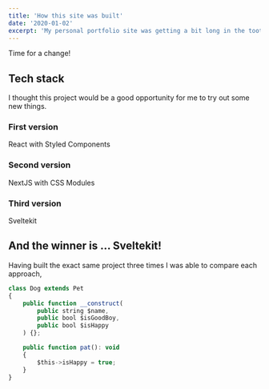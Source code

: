 ```yaml
---
title: 'How this site was built'
date: '2020-01-02'
excerpt: 'My personal portfolio site was getting a bit long in the tooth so it was time for a change and to learn some new things along the way.'
---
```


Time for a change!

## Tech stack

I thought this project would be a good opportunity for me to try out some new things.

### First version

React with Styled Components

### Second version

NextJS with CSS Modules

### Third version

Sveltekit

## And the winner is ... Sveltekit!

Having built the exact same project three times I was able to compare each approach,

```javascript
class Dog extends Pet
{
    public function __construct(
        public string $name,
        public bool $isGoodBoy,
        public bool $isHappy
    ) {};

    public function pat(): void
    {
        $this->isHappy = true;
    }
}
```
